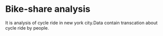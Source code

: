 # Bike-share analysis

   It is analysis of cycle ride in new york city.Data contain transcation about cycle ride by people.

